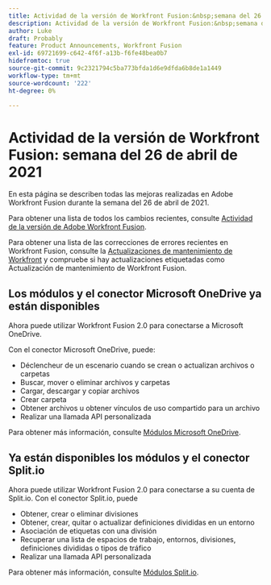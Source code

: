 ```yaml
---
title: Actividad de la versión de Workfront Fusion:&nbsp;semana del 26 de abril de 2021
description: Actividad de la versión de Workfront Fusion:&nbsp;semana del 26 de abril de 2021
author: Luke
draft: Probably
feature: Product Announcements, Workfront Fusion
exl-id: 69721699-c642-4f6f-a13b-f6fe48bea0b7
hidefromtoc: true
source-git-commit: 9c2321794c5ba773bfda1d6e9dfda6b8de1a1449
workflow-type: tm+mt
source-wordcount: '222'
ht-degree: 0%

---
```


# Actividad de la versión de Workfront Fusion: semana del 26 de abril de 2021

En esta página se describen todas las mejoras realizadas en Adobe Workfront Fusion durante la semana del 26 de abril de 2021.

Para obtener una lista de todos los cambios recientes, consulte [Actividad de la versión de Adobe Workfront Fusion](../../../product-announcements/product-releases/fusion-release-activity/fusion-release-activity.md).

Para obtener una lista de las correcciones de errores recientes en Workfront Fusion, consulte la [Actualizaciones de mantenimiento de Workfront](https://one.workfront.com/s/article/Workfront-Maintenance-Updates-1882317350) y compruebe si hay actualizaciones etiquetadas como Actualización de mantenimiento de Workfront Fusion.

## Los módulos y el conector Microsoft OneDrive ya están disponibles

Ahora puede utilizar Workfront Fusion 2.0 para conectarse a Microsoft OneDrive.

Con el conector Microsoft OneDrive, puede:

* Déclencheur de un escenario cuando se crean o actualizan archivos o carpetas
* Buscar, mover o eliminar archivos y carpetas
* Cargar, descargar y copiar archivos
* Crear carpeta
* Obtener archivos u obtener vínculos de uso compartido para un archivo
* Realizar una llamada API personalizada

Para obtener más información, consulte [Módulos Microsoft OneDrive](../../../workfront-fusion/apps-and-their-modules/microsoft-onedrive-modules.md).

## Ya están disponibles los módulos y el conector Split.io

Ahora puede utilizar Workfront Fusion 2.0 para conectarse a su cuenta de Split.io. Con el conector Split.io, puede

* Obtener, crear o eliminar divisiones
* Obtener, crear, quitar o actualizar definiciones divididas en un entorno
* Asociación de etiquetas con una división
* Recuperar una lista de espacios de trabajo, entornos, divisiones, definiciones divididas o tipos de tráfico
* Realizar una llamada API personalizada

Para obtener más información, consulte [Módulos Split.io](../../../workfront-fusion/apps-and-their-modules/split-io-modules.md).
